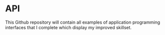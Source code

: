 # API
This Github repository will contain all examples of application programming interfaces that I complete which display my improved skillset.
